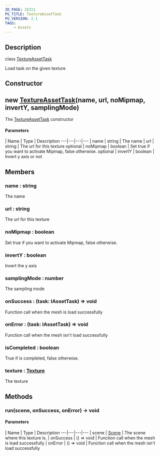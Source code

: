 ```yaml
---
ID_PAGE: 25311
PG_TITLE: TextureAssetTask
PG_VERSION: 2.1
TAGS:
    - Assets
---
```

## Description

class [TextureAssetTask](/classes/2.4/TextureAssetTask)

Load task on the given texture

## Constructor

## new [TextureAssetTask](/classes/2.4/TextureAssetTask)(name, url, noMipmap, invertY, samplingMode)

The [TextureAssetTask](/classes/2.4/TextureAssetTask) constructor

#### Parameters
 | Name | Type | Description
---|---|---|---
 | name | string |    The name
 | url | string |    The url for this texture
optional | noMipmap | boolean |    Set true if you want to activate Mipmap, false otherwise.
optional | invertY | boolean |    Invert y axis or not
## Members

### name : string

The name

### url : string

The url for this texture

### noMipmap : boolean

Set true if you want to activate Mipmap, false otherwise.

### invertY : boolean

Invert the y axis

### samplingMode : number

The sampling mode

### onSuccess : (task: IAssetTask) =&gt; void

Function call when the mesh is load successfully

### onError : (task: IAssetTask) =&gt; void

Function call when the mesh isn't load successfully

### isCompleted : boolean

True if is completed, false otherwise.

### texture : [Texture](/classes/2.4/Texture)

The texture

## Methods

### run(scene, onSuccess, onError) &rarr; void



#### Parameters
 | Name | Type | Description
---|---|---|---
 | scene | [Scene](/classes/2.4/Scene) |    The scene where this texture is.
 | onSuccess | () =&gt; void |    Function call when the mesh is load successfully
 | onError | () =&gt; void |    Function call when the mesh isn't load successfully
